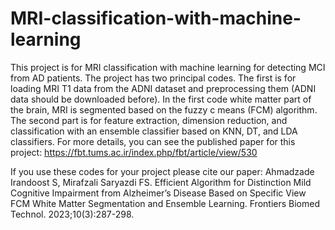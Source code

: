 # MRI-classification-with-machine-learning
This project is for MRI classification with machine learning for detecting MCI from AD patients.
The project has two principal codes. The first is for loading MRI T1 data from the ADNI dataset and preprocessing them (ADNI data should be downloaded before).
In the first code white matter part of the brain, MRI is segmented based on the fuzzy c means (FCM) algorithm.
The second part is for feature extraction, dimension reduction, and classification with an ensemble classifier based on KNN, DT, and LDA classifiers.
For more details, you can see the published paper for this project: https://fbt.tums.ac.ir/index.php/fbt/article/view/530



If you use these codes for your project please cite our paper:
Ahmadzade Irandoost S, Mirafzali Saryazdi FS. Efficient Algorithm for Distinction Mild Cognitive Impairment from Alzheimer’s Disease Based on Specific View FCM White Matter Segmentation and Ensemble Learning. Frontiers Biomed Technol. 2023;10(3):287-298.

